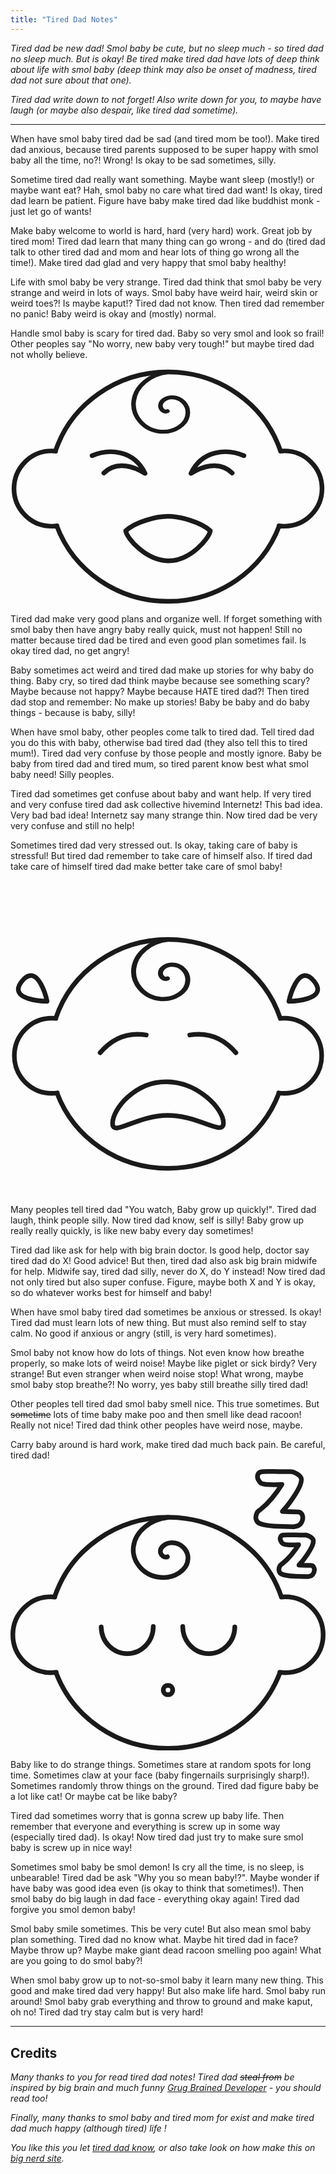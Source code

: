 ```yaml
---
title: "Tired Dad Notes"
---
```


*Tired dad be new dad! Smol baby be cute, but no sleep much - so tired dad no sleep much. But is okay! Be tired make tired dad have lots of deep think about life with smol baby (deep think may also be onset of madness, tired dad not sure about that one).*

*Tired dad write down to not forget! Also write down for you, to maybe have laugh (or maybe also despair, like tired dad sometime).*

---

When have smol baby tired dad be sad (and tired mom be too!). Make tired dad anxious, because tired parents supposed to be super happy with smol baby all the time, no?! Wrong! Is okay to be sad sometimes, silly.  

Sometime tired dad really want something. Maybe want sleep (mostly!) or maybe want eat? Hah, smol baby no care what tired dad want! Is okay, tired dad learn be patient. Figure have baby make tired dad like buddhist monk - just let go of wants!

Make baby welcome to world is hard, hard (very hard) work. Great job by tired mom! Tired dad learn that many thing can go wrong - and do (tired dad talk to other tired dad and mom and hear lots of thing go wrong all the time!). Make tired dad glad and very happy that smol baby healthy!

Life with smol baby be very strange. Tired dad think that smol baby be very strange and weird in lots of ways. Smol baby have weird hair, weird skin or weird toes?! Is maybe kaput!? Tired dad not know. Then tired dad remember no panic! Baby weird is okay and (mostly) normal.

Handle smol baby is scary for tired dad. Baby so very smol and look so frail! Other peoples say "No worry, new baby very tough!" but maybe tired dad not wholly believe. 

<div style="text-align:center;">
<svg role="img" viewBox="0 0 135.165 101.425" xml:space="preserve" xmlns="http://www.w3.org/2000/svg" style="opacity:1;fill:none;stroke:currentColor;stroke-width:2;stroke-linecap:round;stroke-linejoin:round;">
  <title>A laughing baby</title>
  <path d="M20.118 93.524c-.77.114-1.558.172-2.36.172-8.896 0-16.107-7.233-16.107-16.156 0-8.923 7.211-16.157 16.108-16.157.596 0 1.185.033 1.765.096m95.824 32.045c.77.114 1.558.172 2.36.172 8.896 0 16.108-7.233 16.108-16.156 0-8.923-7.212-16.157-16.108-16.157-.572 0-1.137.03-1.694.089m-.54 32.076a50.8 49.212 0 0 1-47.74 32.394 50.8 49.212 0 0 1-47.742-32.394m-.55-32.091a50.8 49.212 0 0 1 48.291-33.94 50.8 49.212 0 0 1 48.296 33.952" transform="translate(-.15 -26.017)" />
  <path style="stroke-width:8;" transform="matrix(-.07923 -.19997 .23281 -.06805 55.623 76.086)" d="M243.651 133.148c-.934-6.3 6.765-9.397 11.827-8.552 11.096 1.851 15.448 14.794 12.492 24.5-4.988 16.38-24.475 22.304-39.438 16.593-22.172-8.463-29.834-35.418-20.895-56.156 12.248-28.415 47.408-37.946 74.373-25.398 28.248 13.145 42.325 45.542 36.334 75.527" />
  <path d="M35.16 61.309c7.08-3.082 17.96-2.582 22.709 7.61-3.995-2.483-11.738-5.905-17.672-.172m60.11-7.438c-7.081-3.082-17.96-2.582-22.709 7.61 3.995-2.483 11.737-5.905 17.672-.172M67.732 87.344c-5.145 0-14.097 2.434-18.173 6.207.588 3.373 8.767 12.71 18.173 12.896 9.407.187 17.588-9.523 18.176-12.896-4.077-3.773-13.03-6.207-18.176-6.207z" transform="translate(-.15 -23.9)" />
</svg>
</div>

Tired dad make very good plans and organize well. If forget something with smol baby then have angry baby really quick, must not happen! Still no matter because tired dad be tired and even good plan sometimes fail. Is okay tired dad, no get angry!

Baby sometimes act weird and tired dad make up stories for why baby do thing. Baby cry, so tired dad think maybe because see something scary? Maybe because not happy? Maybe because HATE tired dad?! Then tired dad stop and remember: No make up stories! Baby be baby and do baby things - because is baby, silly!

When have smol baby, other peoples come talk to tired dad. Tell tired dad you do this with baby, otherwise bad tired dad (they also tell this to tired mum!). Tired dad very confuse by those people and mostly ignore. Baby be baby from tired dad and tired mum, so tired parent know best what smol baby need! Silly peoples.

Tired dad sometimes get confuse about baby and want help. If very tired and very confuse tired dad ask collective hivemind Internetz! This bad idea. Very bad bad idea! Internetz say many strange thin. Now tired dad be very very confuse and still no help!

Sometimes tired dad very stressed out. Is okay, taking care of baby is stressful! But tired dad remember to take care of himself also. If tired dad take care of himself tired dad make better take care of smol baby! 

<div style="text-align:center;">
<svg role="img" viewBox="0 0 135.467 135.467" xml:space="preserve" xmlns="http://www.w3.org/2000/svg"
style="fill:none;stroke:currentColor;stroke-width:2;stroke-linecap:round;stroke-linejoin:round;">
  <title>A crying baby</title>
  <path  d="M38.279 60.614c5.753-6.71 12.698-8.825 19.844-7.614m38.554 7.614c-5.753-6.71-12.699-8.825-19.844-7.614" transform="translate(.256 13.503)" />
  <path  d="M91.574 104.31c0 6.024-10.357-3.242-23.934-3.242-13.577 0-23.747 9.445-23.747 3.42 0-6.026 9.494-17.888 23.072-17.888 13.577 0 24.609 11.684 24.609 17.71z" />
  <path  d="M15.741 52.016s-17.755-.214-10.749-8.741c7.006-8.528 10.75 8.74 10.75 8.74zm103.984 0s17.756-.214 10.75-8.741c-7.007-8.528-10.75 8.74-10.75 8.74z" />
  <path  d="M20.118 93.524c-.77.114-1.558.172-2.36.172-8.896 0-16.107-7.233-16.107-16.156 0-8.923 7.211-16.157 16.108-16.157.596 0 1.185.033 1.765.096m95.824 32.045c.77.114 1.558.172 2.36.172 8.896 0 16.108-7.233 16.108-16.156 0-8.923-7.212-16.157-16.108-16.157-.572 0-1.137.03-1.694.089m-.54 32.076a50.8 49.212 0 0 1-47.74 32.394 50.8 49.212 0 0 1-47.742-32.394m-.55-32.091a50.8 49.212 0 0 1 48.291-33.94 50.8 49.212 0 0 1 48.296 33.952" transform="translate(0 -2.117)" />
  <path style="stroke-width:8.7" transform="matrix(-.07923 -.19997 .23281 -.06805 55.774 99.986)" d="M243.651 133.148c-.934-6.3 6.765-9.397 11.827-8.552 11.096 1.851 15.448 14.794 12.492 24.5-4.988 16.38-24.475 22.304-39.438 16.593-22.172-8.463-29.834-35.418-20.895-56.156 12.248-28.415 47.408-37.946 74.373-25.398 28.248 13.145 42.325 45.542 36.334 75.527" />
</svg>
</div>

Many peoples tell tired dad "You watch, Baby grow up quickly!". Tired dad laugh, think people silly. Now tired dad know, self is silly! Baby grow up really really quickly, is like new baby every day sometimes!

Tired dad like ask for help with big brain doctor. Is good help, doctor say tired dad do X! Good advice! But then, tired dad also ask big brain midwife for help. Midwife say, tired dad silly, never do X, do Y instead! Now tired dad not only tired but also super confuse. Figure, maybe both X and Y is okay, so do whatever works best for himself and baby!

When have smol baby tired dad sometimes be anxious or stressed. Is okay! Tired dad must learn lots of new thing. But must also remind self to stay calm. No good if anxious or angry (still, is very hard sometimes).

Smol baby not know how do lots of things. Not even know how breathe properly, so make lots of weird noise! Maybe like piglet or sick birdy? Very strange! But even stranger when weird noise stop! What wrong, maybe smol baby stop breathe?! No worry, yes baby still breathe silly tired dad!

Other peoples tell tired dad smol baby smell nice. This true sometimes. But ~~sometime~~ lots of time baby make poo and then smell like dead racoon! Really not nice! Tired dad think other peoples have weird nose, maybe.

Carry baby around is hard work, make tired dad much back pain. Be careful, tired dad!

<div style="text-align:center;">
<svg role="img" viewBox="0 0 134.165 119.946" xml:space="preserve" xmlns="http://www.w3.org/2000/svg" style="fill:none;stroke:currentColor;stroke-width:2;stroke-linecap:round;stroke-linejoin:round;">
<title>A sleeping baby</title>
  <path d="M112.487 1a255.2 255.2 0 0 0-3.394.018c-1.09.034-1.82.074-2.187.12-.976.138-1.54.677-1.689 1.619-.149.942.236 1.918 1.155 2.929.494.562 1.774.872 3.84.93 2.08.057 3.876.028 5.392-.087a51.943 51.943 0 0 1-4.237 5.84c-1.573 1.883-3.181 3.474-4.823 4.772-.184.149-.385.298-.603.447-.207.138-.476.385-.81.741-.562 1.034-.758 1.981-.585 2.842.183.862.608 1.47 1.274 1.826.448.253 1.08.471 1.895.655 1.78.39 3.893.625 6.339.706 2.458.08 4.645.149 6.563.206.482-.114.982-.229 1.499-.344.516-.115 1.005-.43 1.464-.947.85-1.218 1.108-2.372.775-3.463-.333-1.102-.993-1.636-1.981-1.602a234.56 234.56 0 0 1-6.58-.206c1.516-1.562 3.032-3.485 4.547-5.77 1.528-2.286 2.561-4.146 3.101-5.582.368-1.01.51-1.832.43-2.463-.068-.632-.55-1.27-1.446-1.912-.276-.184-.511-.333-.706-.448-.976-.551-1.872-.804-2.687-.758-.816.035-1.792.035-2.929 0a87.006 87.006 0 0 0-1.774-.017A96.054 96.054 0 0 1 112.487 1zm7.885 27.005c-1.094 0-1.949.004-2.565.012-.825.027-1.376.057-1.654.092-.738.104-1.163.512-1.276 1.224-.113.711.178 1.45.873 2.213.373.425 1.34.66 2.903.703 1.571.044 2.93.022 4.075-.065a39.26 39.26 0 0 1-3.202 4.414c-1.19 1.423-2.405 2.625-3.646 3.606-.14.113-.29.226-.456.339-.156.104-.36.29-.612.56-.425.78-.572 1.497-.442 2.148.139.651.46 1.11.963 1.38.339.19.816.356 1.432.495 1.346.295 2.943.473 4.791.534 1.858.06 3.512.112 4.961.156.365-.087.742-.174 1.133-.26.39-.087.76-.326 1.106-.717.643-.92.838-1.792.586-2.617-.251-.833-.75-1.237-1.497-1.21-2.109-.044-3.767-.096-4.973-.157 1.145-1.18 2.291-2.634 3.437-4.362 1.155-1.727 1.936-3.133 2.344-4.218.277-.764.386-1.384.325-1.862-.052-.477-.417-.96-1.094-1.445a11.534 11.534 0 0 0-.534-.339c-.737-.416-1.414-.607-2.03-.572-.617.026-1.355.026-2.214 0a65.712 65.712 0 0 0-1.34-.013 72.746 72.746 0 0 1-1.394-.04z" />
  <path d="M60.816 67.05c0 6.333-4.913 11.481-11.005 11.533-6.092.052-11.086-5.012-11.186-11.344m34.725-.19c0 6.334 4.912 11.482 11.004 11.534 6.093.052 11.086-5.012 11.186-11.344" />
  <path d="M69.083 94.124a2 2 0 0 1-2 2 2 2 0 0 1-2-2 2 2 0 0 1 2-2 2 2 0 0 1 2 2z" />
  <path d="M66.818 37.322c-1.393.616-2.724-.713-2.928-1.782-.448-2.345 2.22-4.096 4.714-4.166 4.21-.117 7.132 3.377 6.988 6.758-.214 5.01-5.882 8.376-11.419 8-7.585-.516-12.59-6.899-11.805-13.145.823-6.543 7.25-11.563 14.705-12.405" />
  <path d="M19.468 86.528c-.77.114-1.558.173-2.36.173C8.212 86.7 1 79.467 1 70.544s7.212-16.157 16.108-16.157c.597 0 1.186.033 1.766.096m95.824 32.045c.77.114 1.558.173 2.36.173 8.896 0 16.107-7.234 16.107-16.157s-7.211-16.157-16.108-16.157c-.572 0-1.137.03-1.693.089m-.54 32.076a50.8 49.212 0 0 1-47.741 32.394A50.8 49.212 0 0 1 19.34 86.552m-.55-32.091a50.8 49.212 0 0 1 48.292-33.94 50.8 49.212 0 0 1 48.296 33.952" />
</svg>
</div>

Baby like to do strange things. Sometimes stare at random spots for long time. Sometimes claw at your face (baby fingernails surprisingly sharp!). Sometimes randomly throw things on the ground. Tired dad figure baby be a lot like cat! Or maybe cat be like baby?

Tired dad sometimes worry that is gonna screw up baby life. Then remember that everyone and everything is screw up in some way (especially tired dad). Is okay! Now tired dad just try to make sure smol baby is screw up in nice way!

Sometimes smol baby be smol demon! Is cry all the time, is no sleep, is unbearable! Tired dad be ask "Why you so mean baby!?". Maybe wonder if have baby was good idea even (is okay to think that sometimes!). Then smol baby do big laugh in dad face - everything okay again! Tired dad forgive you smol demon baby!

Smol baby smile sometimes. This be very cute! But also mean smol baby plan something. Tired dad no know what. Maybe hit tired dad in face? Maybe throw up? Maybe make giant dead racoon smelling poo again! What are you going to do smol baby?!

When smol baby grow up to not-so-smol baby it learn many new thing. This good and make tired dad very happy! But also make life hard. Smol baby run around! Smol baby grab everything and throw to ground and make kaput, oh no! Tired dad try stay calm but is very hard!

---

## Credits 

*Many thanks to you for read tired dad notes! Tired dad ~~steal from~~ be inspired by big brain and much funny [Grug Brained Developer](https://grugbrain.dev/) - you should read too!*

*Finally, many thanks to smol baby and tired mom for exist and make tired dad much happy (although tired) life !*

*You like this you let [tired dad know](https://x.com/hschnedlitz), or also take look on how make this on [big nerd site](https://github.com/hschne/tired-dad-notes).*

